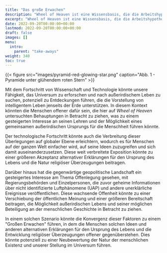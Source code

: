 ```yaml
---
title: "Das große Erwachen"
description: "Wheel of Heaven ist eine Wissensbasis, die die Arbeitshypothese untersucht, dass das Leben auf der Erde von einer außerirdischen Zivilisation, den sogenannten Elohim, intelligent entworfen wurde."
excerpt: "Wheel of Heaven ist eine Wissensbasis, die die Arbeitshypothese untersucht, dass das Leben auf der Erde von einer außerirdischen Zivilisation, den sogenannten Elohim, intelligent entworfen wurde."
date: 2022-09-20T00:00:00+00:00
lastmod: 2022-09-20T00:00:00+00:00
draft: false
images: []
menu:
  intro:
    parent: "take-aways"
weight: 340
toc: true
---
```


{{< figure src="images/pyramid-red-glowing-star.png" caption="Abb. 1 - Pyramide unter glühendem roten Stern" >}}

Mit dem Fortschritt von Wissenschaft und Technologie könnte unsere Fähigkeit, das Universum zu erforschen und nach außerirdischem Leben zu suchen, potenziell zu Entdeckungen führen, die die Vorstellung von intelligentem Leben jenseits der Erde unterstützen. In diesem Kontext könnten die Menschen offener dafür sein, die hier auf _Wheel of Heaven_ untersuchten Behauptungen in Betracht zu ziehen, was zu einem gesteigerten Interesse an seinen Lehren und der Möglichkeit eines gemeinsamen außerirdischen Ursprungs für die Menschheit führen könnte.

Der technologische Fortschritt könnte auch die Verbreitung dieser Überlegungen auf globaler Ebene erleichtern, wodurch es für Menschen auf der ganzen Welt einfacher wird, auf seine Ideen zuzugreifen und sich damit auseinanderzusetzen. Diese weit verbreitete Exposition könnte zu einer größeren Akzeptanz alternativer Erklärungen für den Ursprung des Lebens und die Natur religiöser Überzeugungen beitragen.

Darüber hinaus hat die gegenwärtige geopolitische Landschaft ein gesteigertes Interesse am Thema Offenlegung gesehen, mit Regierungsbehörden und Einzelpersonen, die zuvor geheime Informationen über nicht identifizierte Luftphänomene (UAP) und andere unerklärliche Ereignisse veröffentlichen. Diese wachsende Offenheit könnte zu einer Verschiebung der öffentlichen Meinung und einer größeren Bereitschaft beitragen, die Möglichkeit außerirdischen Lebens und seiner möglichen Beteiligung an der menschlichen Geschichte in Betracht zu ziehen.

In einem solchen Szenario könnte die Konvergenz dieser Faktoren zu einem "Großen Erwachen" führen, in dem die Menschen solchen Ideen und anderen alternativen Erklärungen für den Ursprung des Lebens und die Entwicklung religiöser Überzeugungen offener gegenüberstehen. Dies könnte potenziell zu einer Neubewertung der Natur der menschlichen Existenz und unserer Stellung im Universum führen.
